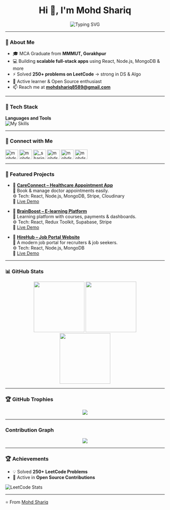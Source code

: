 <h1 align="center">Hi 👋, I'm Mohd Shariq</h1>

<p align="center">
  <img src="https://readme-typing-svg.herokuapp.com?font=Fira+Code&size=26&pause=500&color=00FFFF&center=true&vCenter=true&width=700&lines=Full+Stack+Developer;React+%26+Node.js+Specialist+⚛️;Passionate+Problem+Solver+⚡;Always+Exploring+New+Technologies+🚀;Focused+on+User+Experience+🎯" alt="Typing SVG" />
</p>

---

### 🧠 About Me  
- 🎓 MCA Graduate from **MMMUT, Gorakhpur**  
- 💻 Building **scalable full-stack apps** using React, Node.js, MongoDB & more  
- ⚡ Solved **250+ problems on LeetCode** → strong in DS & Algo  
- 🌱 Active learner & Open Source enthusiast  
- 📫 Reach me at **mohdshariq8589@gmail.com**

---

### 🚀 Tech Stack  

**Languages and Tools**  
<img src="https://skillicons.dev/icons?i=cpp,java,js,typescript,python,html,css,bootstrap,tailwind,materialui,react,redux,nodejs,express,firebase,mysql,postgres,mongodb,vscode,androidstudio,idea,eclipse,git,github,npm,postman,insomnia,bash,axios,restapi" alt="My Skills">

---

### 🔗 Connect with Me  

<p align="left">

<a href="https://www.linkedin.com/in/mohdshariq01/" target="blank"><img align="center" src="https://raw.githubusercontent.com/rahuldkjain/github-profile-readme-generator/master/src/images/icons/Social/linked-in-alt.svg" alt="mohdshariq01" height="30" width="40" /></a>
<a href="https://www.facebook.com/mohdshariq01" target="blank"><img align="center" src="https://raw.githubusercontent.com/rahuldkjain/github-profile-readme-generator/master/src/images/icons/Social/facebook.svg" alt="mohdshariq01" height="30" width="40" /></a>
<a href="https://www.instagram.com/_shariq______/?hl=en" target="blank"><img align="center" src="https://raw.githubusercontent.com/rahuldkjain/github-profile-readme-generator/master/src/images/icons/Social/instagram.svg" alt="_shariq______" height="30" width="40" /></a>
<a href="https://www.hackerrank.com/mohdshariq8589" target="blank"><img align="center" src="https://raw.githubusercontent.com/rahuldkjain/github-profile-readme-generator/master/src/images/icons/Social/hackerrank.svg" alt="mohdshariq8589" height="30" width="40" /></a>
<a href="https://www.leetcode.com/mohdshariq8589" target="blank"><img align="center" src="https://raw.githubusercontent.com/rahuldkjain/github-profile-readme-generator/master/src/images/icons/Social/leet-code.svg" alt="mohdshariq8589" height="30" width="40" /></a>
<a href="https://www.geeksforgeeks.org/user/mohdshariq8589/" target="blank"><img align="center" src="https://raw.githubusercontent.com/rahuldkjain/github-profile-readme-generator/master/src/images/icons/Social/geeks-for-geeks.svg" alt="mohdshariq8589" height="30" width="40" /></a>
</p>


---

### 📌 Featured Projects  

- 🔗 [**CareConnect – Healthcare Appointment App**](https://github.com/mohdshariq-8589/careconnect)  
  📌 Book & manage doctor appointments easily.  
  ⚙️ Tech: React, Node.js, MongoDB, Stripe, Cloudinary  
  🚀 [Live Demo](https://careconnect.vercel.app)  

- 🔗 [**BrainBoost – E-learning Platform**](https://github.com/mohdshariq-8589/brainboost)  
  📌 Learning platform with courses, payments & dashboards.  
  ⚙️ Tech: React, Redux Toolkit, Supabase, Stripe  
  🚀 [Live Demo](https://brainboost.vercel.app)  

- 🔗 [**HireHub – Job Portal Website**](https://github.com/mohdshariq-8589/hirehub)  
  📌 A modern job portal for recruiters & job seekers.  
  ⚙️ Tech: React, Node.js, MongoDB  
  🚀 [Live Demo](https://hirehub.vercel.app)  

---

### 📊 GitHub Stats  

<p align="center">
  <img src="https://github-readme-stats.vercel.app/api?username=mohdshariq-8589&show_icons=true&theme=radical" height="160"/>
  <img src="https://github-readme-streak-stats.herokuapp.com/?user=mohdshariq-8589&theme=radical" height="160"/>
  <br/>
  <img src="https://github-readme-stats.vercel.app/api/top-langs/?username=mohdshariq-8589&layout=compact&theme=radical" height="160"/>
</p>

---

### 🏆 GitHub Trophies  

<p align="center">
  <img src="https://github-profile-trophy.vercel.app/?username=mohdshariq-8589&theme=radical&no-frame=true&margin-w=15&row=1"/>
</p>

---

###  Contribution Graph 

<p align="center">
  <img src="https://github-readme-activity-graph.vercel.app/graph?username=mohdshariq-8589&theme=react-dark&hide_border=true&area=true"/>
</p>

---

### 🏆 Achievements  

- 💡 Solved **250+ LeetCode Problems**  
- 🥇 Active in **Open Source Contributions**  

![LeetCode Stats](https://leetcard.jacoblin.cool/mohdshariq8589?theme=dark&font=Source%20Code%20Pro)  

---

⭐️ From [Mohd Shariq](https://github.com/mohdshariq-8589)
